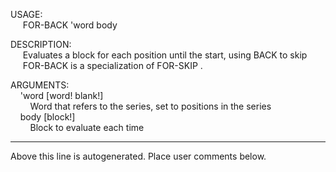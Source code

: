 USAGE:  
&nbsp;&nbsp;&nbsp;&nbsp;&nbsp;FOR-BACK&nbsp;'word&nbsp;body&nbsp;  
  
DESCRIPTION:  
&nbsp;&nbsp;&nbsp;&nbsp;&nbsp;Evaluates&nbsp;a&nbsp;block&nbsp;for&nbsp;each&nbsp;position&nbsp;until&nbsp;the&nbsp;start,&nbsp;using&nbsp;BACK&nbsp;to&nbsp;skip  
&nbsp;&nbsp;&nbsp;&nbsp;&nbsp;FOR-BACK&nbsp;is&nbsp;a&nbsp;specialization&nbsp;of&nbsp;FOR-SKIP&nbsp;.  
  
ARGUMENTS:  
&nbsp;&nbsp;&nbsp;&nbsp;'word&nbsp;[word!&nbsp;blank!]  
&nbsp;&nbsp;&nbsp;&nbsp;&nbsp;&nbsp;&nbsp;&nbsp;Word&nbsp;that&nbsp;refers&nbsp;to&nbsp;the&nbsp;series,&nbsp;set&nbsp;to&nbsp;positions&nbsp;in&nbsp;the&nbsp;series  
&nbsp;&nbsp;&nbsp;&nbsp;body&nbsp;[block!]  
&nbsp;&nbsp;&nbsp;&nbsp;&nbsp;&nbsp;&nbsp;&nbsp;Block&nbsp;to&nbsp;evaluate&nbsp;each&nbsp;time  
___
Above this line is autogenerated. Place user comments below.